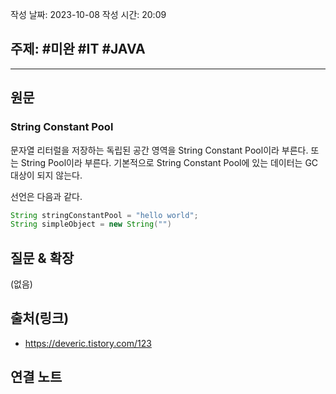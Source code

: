 
작성 날짜: 2023-10-08
작성 시간: 20:09

## 주제: #미완 #IT #JAVA 

----
## 원문

### String Constant Pool

문자열 리터럴을 저장하는 독립된 공간 영역을 String Constant Pool이라 부른다. 또는 String Pool이라 부른다.  기본적으로 String Constant Pool에 있는 데이터는 GC 대상이 되지 않는다.

선언은 다음과 같다.
```java
String stringConstantPool = "hello world";
String simpleObject = new String("")
```
## 질문 & 확장

(없음)

## 출처(링크)
- https://deveric.tistory.com/123

## 연결 노트










